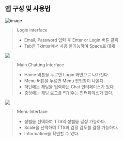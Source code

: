 ## 앱 구성 및 사용법
![image](https://user-images.githubusercontent.com/109563514/193395048-995965eb-00d9-4c94-9b12-ee693f5f203c.png)

>Login Interface
>- Email, Password 입력 후 Enter or Login 버튼 클릭
>- Tab은 Tkinter에서 사용 불가능하여 Space로 대체

![](./imgs/Main_Chatting.png)
>Main Chatting Interface
>- Home 버튼을 누르면 Login 화면으로 나가진다.
>- Menu 버튼을 누르면 Menu 팝업창이 나온다.
>- 하단에는 채팅을 입력하는 Chat 인터페이스가 있다.
>- 중앙에는 채팅 로그를 띄워주는 인터페이스가 있다.

![](./imgs/Menu.png)
>Menu Interface
>- 성별을 선택하여 TTS의 성별을 결정 가능하다.
>- Scale을 선택하여 TTS의 감정 감도를 결정 가능하다.
>- Information을 확인할 수 있다.
